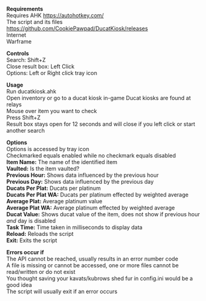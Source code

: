 **Requirements**  
Requires AHK https://autohotkey.com/  
The script and its files https://github.com/CookiePawpad/DucatKiosk/releases  
Internet  
Warframe  
  
**Controls**  
Search: Shift+Z  
Close result box: Left Click  
Options: Left or Right click tray icon  
  
**Usage**  
Run ducatkiosk.ahk  
Open inventory or go to a ducat kiosk in-game
Ducat kiosks are found at relays  
Mouse over item you want to check  
Press Shift+Z  
Result box stays open for 12 seconds and will close if you left click or start another search  
  
**Options**  
Options is accessed by tray icon  
Checkmarked equals enabled while no checkmark equals disabled  
**Item Name:** The name of the identified item  
**Vaulted:** Is the item vaulted?  
**Previous Hour:** Shows data influenced by the previous hour  
**Previous Day:** Shows data influenced by the previous day  
**Ducats Per Plat:** Ducats per platinum  
**Ducats Per Plat WA:** Ducats per platinum effected by weighted average  
**Average Plat:** Average platinum value  
**Average Plat WA:** Average platinum effected by weighted average  
**Ducat Value:** Shows ducat value of the item, does not show if previous hour *and* day is disabled  
**Task Time:** Time taken in milliseconds to display data  
**Reload:** Reloads the script  
**Exit:** Exits the script  
  
**Errors occur if**  
The API cannot be reached, usually results in an error number code  
A file is missing or cannot be accessed, one or more files cannot be read/written or do not exist  
You thought saving your kavats/kubrows shed fur in config.ini would be a good idea  
The script will usually exit if an error occurs
